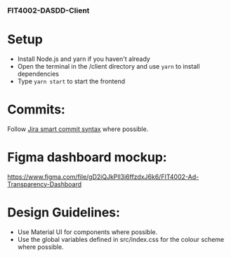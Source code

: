 ### FIT4002-DASDD-Client

# Setup

- Install Node.js and yarn if you haven't already
- Open the terminal in the /client directory and use `yarn` to install dependencies
- Type `yarn start` to start the frontend

# Commits:

Follow [Jira smart commit syntax](https://support.atlassian.com/jira-software-cloud/docs/process-issues-with-smart-commits/) where possible.

# Figma dashboard mockup:

https://www.figma.com/file/gD2iQJkPll3i6ffzdxJ6k6/FIT4002-Ad-Transparency-Dashboard

# Design Guidelines:

- Use Material UI for components where possible.
- Use the global variables defined in src/index.css for the colour scheme where possible.
